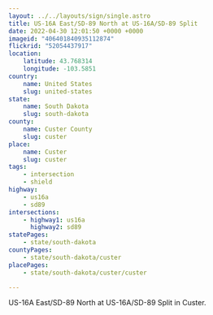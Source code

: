 ```yaml
---
layout: ../../layouts/sign/single.astro
title: US-16A East/SD-89 North at US-16A/SD-89 Split
date: 2022-04-30 12:01:50 +0000 +0000
imageid: "406401840935112874"
flickrid: "52054437917"
location:
    latitude: 43.768314
    longitude: -103.5851
country:
    name: United States
    slug: united-states
state:
    name: South Dakota
    slug: south-dakota
county:
    name: Custer County
    slug: custer
place:
    name: Custer
    slug: custer
tags:
    - intersection
    - shield
highway:
    - us16a
    - sd89
intersections:
    - highway1: us16a
      highway2: sd89
statePages:
    - state/south-dakota
countyPages:
    - state/south-dakota/custer
placePages:
    - state/south-dakota/custer/custer

---
```

US-16A East/SD-89 North at US-16A/SD-89 Split in Custer.